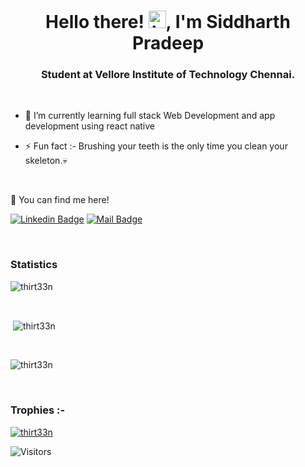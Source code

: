 <h1 align="center">Hello there! 
<img src="https://user-images.githubusercontent.com/1303154/88677602-1635ba80-d120-11ea-84d8-d263ba5fc3c0.gif" width="28px" alt="hi">, I'm Siddharth Pradeep</h1>
<h3 align="center">Student at Vellore Institute of Technology Chennai.</h3>

<br>




- 🌱 I’m currently learning full stack  Web Development and app development using react native

- ⚡ Fun fact :- Brushing your teeth is the only time you clean your skeleton.:skull:

<br>


:postbox: You can find me here!

[![Linkedin Badge](https://img.shields.io/badge/-Siddharth-0e76a8?style=flat&labelColor=0e76a8&logo=linkedin&logoColor=white)](https://www.linkedin.com/in/siddharth-pradeep-320b401b7/)
[![Mail Badge](https://img.shields.io/badge/-Siddharth-c0392b?style=flat&labelColor=c0392b&logo=gmail&logoColor=black)](mailto:siddharth.pradeepofficial@gmail.com)




<br>




<h3>Statistics</h3>
<span>
<p><img align="center"
    src="https://github-readme-stats.vercel.app/api/top-langs?username=thirt33n&show_icons=true&locale=en&layout=compact&theme=radical"
    alt="thirt33n" /></p>

<br>

<p>&nbsp;<img align="center" src="https://github-readme-stats.vercel.app/api?username=thirt33n&show_icons=true&theme=radical"
    alt="thirt33n" /></p>

<br>

<p><img align="center" src="https://github-readme-streak-stats.herokuapp.com/?user=thirt33n&theme=radical" alt="thirt33n" /></p>

<br>
<h3>Trophies :-</h3>
<p align="left"> <a href="https://github.com/ryo-ma/github-profile-trophy&theme=radical"><img
      src="https://github-profile-trophy.vercel.app/?username=thirt33n&theme=radical" alt="thirt33n" /></a> </p>
</span>

![Visitors](https://api.visitorbadge.io/api/visitors?path=http%3A%2F%2Fgithub.com%2Fthirt33n&label=Visitor&labelColor=%23d9e3f0&countColor=%23263759&style=flat)
